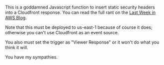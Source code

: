 This is a goddamned Javascript function to insert static security headers into a Cloudfront response. You can read the full rant on the [Last Week in AWS Blog](https://lastweekinaws.com/blog/a-static-headache.htmlhttps://lastweekinaws.com/blog/a-static-headache.html).

Note that this must be deployed to us-east-1 because of course it does; otherwise you can't use Cloudfront as an event source.

You also must set the trigger as "Viewer Response" or it won't do what you think it will. 

You have my sympathies.
